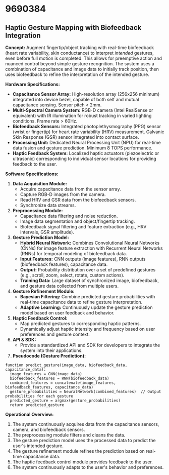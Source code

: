 # 9690384

## Haptic Gesture Mapping with Biofeedback Integration

**Concept:** Augment fingertip/object tracking with real-time biofeedback (heart rate variability, skin conductance) to interpret *intended* gestures, even before full motion is completed. This allows for preemptive action and nuanced control beyond simple gesture recognition. The system uses a combination of capacitance and image data to initially track position, then uses biofeedback to refine the interpretation of the intended gesture.

**Hardware Specifications:**

*   **Capacitance Sensor Array:** High-resolution array (256x256 minimum) integrated into device bezel, capable of both self and mutual capacitance sensing.  Sensor pitch < 2mm.
*   **Multi-Spectral Camera System:** RGB-D camera (Intel RealSense or equivalent) with IR illumination for robust tracking in varied lighting conditions.  Frame rate > 60Hz.
*   **Biofeedback Sensors:** Integrated photoplethysmography (PPG) sensor (wrist or fingertip) for heart rate variability (HRV) measurement.  Galvanic Skin Response (GSR) sensor integrated into contact surface.
*   **Processing Unit:** Dedicated Neural Processing Unit (NPU) for real-time data fusion and gesture prediction. Minimum 8 TOPS performance.
*   **Haptic Feedback System:** Localized haptic actuators (piezoelectric or ultrasonic) corresponding to individual sensor locations for providing feedback to the user.

**Software Specifications:**

1.  **Data Acquisition Module:**
    *   Acquire capacitance data from the sensor array.
    *   Capture RGB-D images from the camera.
    *   Read HRV and GSR data from the biofeedback sensors.
    *   Synchronize data streams.
2.  **Preprocessing Module:**
    *   Capacitance data filtering and noise reduction.
    *   Image data segmentation and object/fingertip tracking.
    *   Biofeedback signal filtering and feature extraction (e.g., HRV intervals, GSR amplitude).
3.  **Gesture Prediction Model:**
    *   **Hybrid Neural Network:** Combines Convolutional Neural Networks (CNNs) for image feature extraction with Recurrent Neural Networks (RNNs) for temporal modeling of biofeedback data.
    *   **Input Features:** CNN outputs (image features), RNN outputs (biofeedback features), capacitance data.
    *   **Output:** Probability distribution over a set of predefined gestures (e.g., scroll, zoom, select, rotate, custom actions).
    *   **Training Data:** Large dataset of synchronized image, biofeedback, and gesture data collected from multiple users.
4.  **Gesture Refinement Module:**
    *   **Bayesian Filtering:** Combine predicted gesture probabilities with real-time capacitance data to refine gesture interpretation.
    *   **Adaptive Learning:** Continuously update the gesture prediction model based on user feedback and behavior.
5.  **Haptic Feedback Control:**
    *   Map predicted gestures to corresponding haptic patterns.
    *   Dynamically adjust haptic intensity and frequency based on user preferences and gesture context.
6.  **API & SDK:**
    *   Provide a standardized API and SDK for developers to integrate the system into their applications.
7.  **Pseudocode (Gesture Prediction):**

```
function predict_gesture(image_data, biofeedback_data, capacitance_data):
  image_features = CNN(image_data)
  biofeedback_features = RNN(biofeedback_data)
  combined_features = concatenate(image_features, biofeedback_features, capacitance_data)
  gesture_probabilities = NeuralNetwork(combined_features)  // Output probabilities for each gesture
  predicted_gesture = argmax(gesture_probabilities)
  return predicted_gesture
```

**Operational Overview:**

1.  The system continuously acquires data from the capacitance sensors, camera, and biofeedback sensors.
2.  The preprocessing module filters and cleans the data.
3.  The gesture prediction model uses the processed data to predict the user's intended gesture.
4.  The gesture refinement module refines the prediction based on real-time capacitance data.
5.  The haptic feedback control module provides feedback to the user.
6.  The system continuously adapts to the user's behavior and preferences.